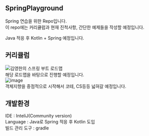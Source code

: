 ## SpringPlayground  
Spring 연습을 위한 Repo입니다.  
이 repo에는 커리큘럼과 현재 진척사항, 간단한 예제들을 작성할 예정입니다.  

Java 적응 후 Kotlin + Spring 예정입니다.  

## 커리큘럼  
![김영한의 스프링 부트 로드맵](https://www.inflearn.com/roadmaps/149)  
해당 로드맵을 바탕으로 진행할 예정입니다.  
![image](https://github.com/hegunhee/SpringPlayground/assets/57277631/937c77eb-d70c-4eb1-a863-ff0bccd64c37)  
객체지향을 중점적으로 시작해서 코테, CS등등 넓혀갈 예정입니다.

## 개발환경  
IDE : InteliJ(Community version)    
Language : Java로 Spring 적응 후 Kotlin 도입  
빌드 관리 도구 : gradle  
